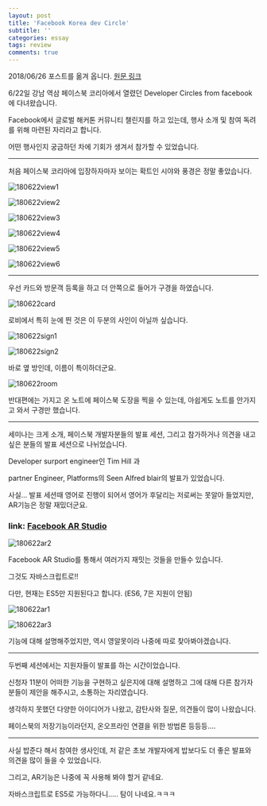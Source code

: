```yaml
---
layout: post
title: 'Facebook Korea dev Circle'
subtitle: ''
categories: essay
tags: review
comments: true
---
```


2018/06/26 포스트를 옮겨 옵니다. [원문 링크](https://github.com/bluelion2/bluelion2.github/blob/master/_posts/2018-06-23-%ED%8E%98%EC%9D%B4%EC%8A%A4%EB%B6%81%20Developer%20Circle.md)

6/22일 강남 역삼 페이스북 코리아에서 열렸던 Developer Circles from facebook에 다녀왔습니다.

Facebook에서 글로벌 해커톤 커뮤니티 챌린지를 하고 있는데, 행사 소개 및 참여 독려를 위해 마련된 자리라고 합니다.

어떤 행사인지 궁금하던 차에 기회가 생겨서 참가할 수 있었습니다.

---

처음 페이스북 코리아에 입장하자마자 보이는 확트인 시야와 풍경은 정말 좋았습니다.

![180622view1](https://user-images.githubusercontent.com/34129711/49687653-7f327e00-fb49-11e8-88ce-1f09264d25e4.png)

![180622view2](https://user-images.githubusercontent.com/34129711/49687658-9ec9a680-fb49-11e8-9c67-a94b74893dc8.png)


![180622view3](https://user-images.githubusercontent.com/34129711/49687663-a8530e80-fb49-11e8-93c2-b17492554ca1.png)

![180622view4](https://user-images.githubusercontent.com/34129711/49687665-b99c1b00-fb49-11e8-9543-512f9206ce03.png)

![180622view5](https://user-images.githubusercontent.com/34129711/49687666-bacd4800-fb49-11e8-809f-9eb49fcac4a7.png)

![180622view6](https://user-images.githubusercontent.com/34129711/49687667-bc970b80-fb49-11e8-8e9f-e05160b25d54.png)

---

우선 카드와 방문객 등록을 하고 더 안쪽으로 들어가 구경을 하였습니다.


![180622card](https://user-images.githubusercontent.com/34129711/49687674-d0427200-fb49-11e8-8b57-ed43ccfc40b7.png)

로비에서 특히 눈에 띈 것은 이 두분의 사인이 아닐까 싶습니다.

![180622sign1](https://user-images.githubusercontent.com/34129711/49687676-d0db0880-fb49-11e8-87bd-33407f8c4cd6.png)

![180622sign2](https://user-images.githubusercontent.com/34129711/49687677-d0db0880-fb49-11e8-9669-9dd388e238d3.png)


바로 옆 방인데, 이름이 특이하더군요.

![180622room](https://user-images.githubusercontent.com/34129711/49687675-d0db0880-fb49-11e8-9704-01dd537ccb45.png)


반대편에는 가지고 온 노트에 페이스북 도장을 찍을 수 있는데, 아쉽게도 노트를 안가지고 와서 구경만 했습니다.

---

세미나는 크게 소개, 페이스북 개발자분들의 발표 세션, 그리고 참가하거나 의견을 내고싶은 분들의 발표 세션으로 나뉘었습니다.

Developer surport engineer인 Tim Hill 과

partner Engineer, Platforms의  Seen Alfred blair의 발표가 있었습니다.


사실... 발표 세션때 영어로 진행이 되어서 영어가 후달리는 저로써는 못알아 들었지만, AR기능은 정말 재밌더군요.



### link: [Facebook AR Studio](https://developers.facebook.com/products/ar-studio)



![180622ar2](https://user-images.githubusercontent.com/34129711/49687642-53af9380-fb49-11e8-9097-1f6329feaebd.png)

Facebook AR Studio를 통해서 여러가지 재밋는 것들을 만들수 있습니다.

그것도 자바스크립트로!!

다만, 현재는 ES5만 지원된다고 합니다. (ES6, 7은 지원이 안됨)


![180622ar1](https://user-images.githubusercontent.com/34129711/49687637-4397b400-fb49-11e8-8dd5-308f7c9d62ff.png)


![180622ar3](https://user-images.githubusercontent.com/34129711/49687649-69bd5400-fb49-11e8-8f9b-228c766312ca.png)


기능에 대해 설명해주었지만, 역시 영알못이라 나중에 따로 찾아봐야겠습니다.

---

두번째 세션에서는 지원자들이 발표를 하는 시간이었습니다.

신청자 11분이 어떠한 기능을 구현하고 싶은지에 대해 설명하고 그에 대해 다른 참가자분들이 제안을 해주시고, 소통하는 자리였습니다.

생각하지 못했던 다양한 아이디어가 나왔고, 감탄사와 질문, 의견들이 많이 나왔습니다.

페이스북의 저장기능이라던지, 온오프라인 연결을 위한 방법론 등등등....

---

사실 밥준다 해서 참여한 생사인데, 저 같은 초보 개발자에게 밥보다도 더 좋은 발표와 의견을 많이 들을 수 있었습니다.

그리고, AR기능은 나중에 꼭 사용해 봐야 할거 같네요.

자바스크립트로 ES5로 가능하다니..... 탐이 나네요.ㅋㅋㅋ

